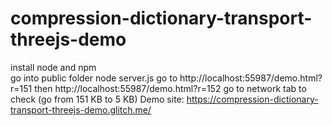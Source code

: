 # compression-dictionary-transport-threejs-demo

install node and npm <br>
go into public folder
node server.js
go to
http://localhost:55987/demo.html?r=151
then
http://localhost:55987/demo.html?r=152
go to network tab to check (go from 151 KB to 5 KB)
Demo site: https://compression-dictionary-transport-threejs-demo.glitch.me/
